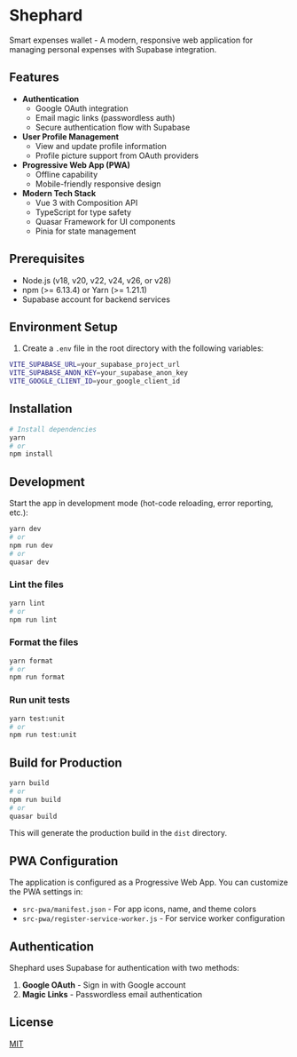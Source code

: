 # Shephard

Smart expenses wallet - A modern, responsive web application for managing personal expenses with Supabase integration.

## Features

- **Authentication**
  - Google OAuth integration
  - Email magic links (passwordless auth)
  - Secure authentication flow with Supabase
- **User Profile Management**
  - View and update profile information
  - Profile picture support from OAuth providers
- **Progressive Web App (PWA)**
  - Offline capability
  - Mobile-friendly responsive design
- **Modern Tech Stack**
  - Vue 3 with Composition API
  - TypeScript for type safety
  - Quasar Framework for UI components
  - Pinia for state management

## Prerequisites

- Node.js (v18, v20, v22, v24, v26, or v28)
- npm (>= 6.13.4) or Yarn (>= 1.21.1)
- Supabase account for backend services

## Environment Setup

1. Create a `.env` file in the root directory with the following variables:

```bash
VITE_SUPABASE_URL=your_supabase_project_url
VITE_SUPABASE_ANON_KEY=your_supabase_anon_key
VITE_GOOGLE_CLIENT_ID=your_google_client_id
```

## Installation

```bash
# Install dependencies
yarn
# or
npm install
```

## Development

Start the app in development mode (hot-code reloading, error reporting, etc.):

```bash
yarn dev
# or
npm run dev
# or
quasar dev
```

### Lint the files

```bash
yarn lint
# or
npm run lint
```

### Format the files

```bash
yarn format
# or
npm run format
```

### Run unit tests

```bash
yarn test:unit
# or
npm run test:unit
```

## Build for Production

```bash
yarn build
# or
npm run build
# or
quasar build
```

This will generate the production build in the `dist` directory.

## PWA Configuration

The application is configured as a Progressive Web App. You can customize the PWA settings in:

- `src-pwa/manifest.json` - For app icons, name, and theme colors
- `src-pwa/register-service-worker.js` - For service worker configuration

## Authentication

Shephard uses Supabase for authentication with two methods:

1. **Google OAuth** - Sign in with Google account
2. **Magic Links** - Passwordless email authentication

## License

[MIT](LICENSE)
